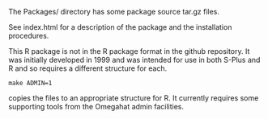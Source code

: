

The Packages/ directory has some package source tar.gz files.

See index.html for a description of the package and the installation
procedures.

This R package is not in the R package format in the github repository.
It was initially developed in 1999 and was intended for use in both
S-Plus and R and so requires a different structure for each.

    make ADMIN=1 

copies the files to an appropriate structure for R.
It currently requires some supporting tools from the Omegahat
admin facilities.












